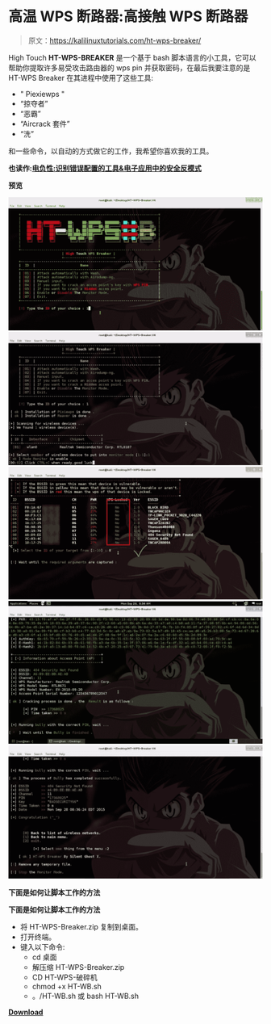 # 高温 WPS 断路器:高接触 WPS 断路器

> 原文：<https://kalilinuxtutorials.com/ht-wps-breaker/>

High Touch **HT-WPS-BREAKER** 是一个基于 bash 脚本语言的小工具，它可以帮助你提取许多易受攻击路由器的 wps pin 并获取密码，在最后我要注意的是 HT-WPS Breaker 在其进程中使用了这些工具:

*   " Piexiewps "
*   “掠夺者”
*   “恶霸”
*   “Aircrack 套件”
*   “洗”

和一些命令，以自动的方式做它的工作，我希望你喜欢我的工具。

**也读作:[电负性:识别错误配置的工具&电子应用中的安全反模式](https://kalilinuxtutorials.com/electronegativity-misconfigurations/)**

**预览**

![HT-WPS-Breaker](img/1e730fac7989902fe13bc777d18711b1.png)![](img/91ea9ad02d658f99de1f9c0c7f53b83b.png)![](img/40c35ad4adfaa4fc2a27e582b322ce2c.png)![](img/0a5b30b82fee16321e3ec40d625cff7b.png)![](img/4840f37376f3d64b2f3c027148e4cd3f.png)

**下面是如何让脚本工作的方法**

**下面是如何让脚本工作的方法**

*   将 HT-WPS-Breaker.zip 复制到桌面。
*   打开终端。
*   键入以下命令:
    *   cd 桌面
    *   解压缩 HT-WPS-Breaker.zip
    *   CD HT-WPS-破碎机
    *   chmod +x HT-WB.sh
    *   。/HT-WB.sh 或 bash HT-WB.sh

[**Download**](https://github.com/SilentGhostX/HT-WPS-Breaker)